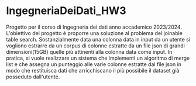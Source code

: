 # IngegneriaDeiDati_HW3
Progetto per il corso di Ingegneria dei dati anno accademico 2023/2024.
L'obiettivo del progetto è proporre una soluzione al problema del joinable table search.
Sostanzialmente data una colonna data in input da un utente si vogliono estrarre da un corpus di colonne estratte da un file json di grandi dimensioni(15GB) quelle più attinenti alla colonna data
come input. In pratica, si vuole realizzare un sistema che implementi un algoritmo di merge list e che assegna un punteggio alle varie colonne estratte dal file json in modo che 
restituisca dati che arricchiscano il più possibile il dataset già posseduto dall'utente.
